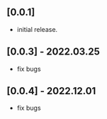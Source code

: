 ## [0.0.1]
* initial release.
## [0.0.3] - 2022.03.25
* fix bugs
## [0.0.4] - 2022.12.01
* fix bugs
